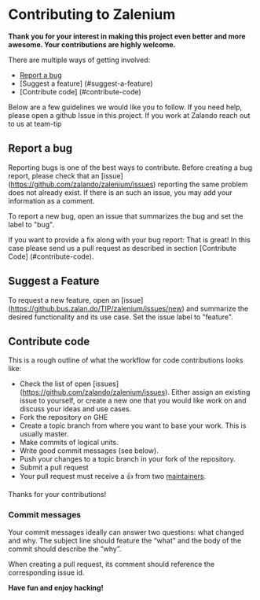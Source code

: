 # Contributing to Zalenium

**Thank you for your interest in making this project even better and more awesome. Your contributions are highly welcome.**

There are multiple ways of getting involved:

- [Report a bug](#report-a-bug)
- [Suggest a feature] (#suggest-a-feature)
- [Contribute code] (#contribute-code)

Below are a few guidelines we would like you to follow.
If you need help, please open a github Issue in this project. If you work at Zalando reach out to us at team-tip

## Report a bug
Reporting bugs is one of the best ways to contribute. Before creating a bug report, please check that an [issue] (https://github.com/zalando/zalenium/issues) reporting the same problem does not already exist. If there is an such an issue, you may add your information as a comment.

To report a new bug, open an issue that summarizes the bug and set the label to "bug".

If you want to provide a fix along with your bug report: That is great! In this case please send us a pull request as described in section [Contribute Code] (#contribute-code).

## Suggest a Feature
To request a new feature, open an [issue] (https://github.bus.zalan.do/TIP/zalenium/issues/new) and summarize the desired functionality and its use case. Set the issue label to "feature".

## Contribute code
This is a rough outline of what the workflow for code contributions looks like:
- Check the list of open [issues] (https://github.com/zalando/zalenium/issues). Either assign an existing issue to yourself, or create a new one that you would like work on and discuss your ideas and use cases.
- Fork the repository on GHE
- Create a topic branch from where you want to base your work. This is usually master.
- Make commits of logical units.
- Write good commit messages (see below).
- Push your changes to a topic branch in your fork of the repository.
- Submit a pull request
- Your pull request must receive a :thumbsup: from two [maintainers](https://github.com/zalando/zalenium/blob/master/MAINTAINERS).

Thanks for your contributions!

### Commit messages
Your commit messages ideally can answer two questions: what changed and why. The subject line should feature the “what” and the body of the commit should describe the “why”.

When creating a pull request, its comment should reference the corresponding issue id.

**Have fun and enjoy hacking!**
